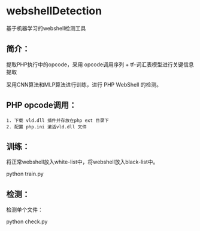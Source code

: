 # webshellDetection
基于机器学习的webshell检测工具
## 简介：

提取PHP执行中的opcode，采用 opcode调用序列 + tf-词汇表模型进行关键信息提取

采用CNN算法和MLP算法进行训练，进行 PHP WebShell 的检测。

## PHP opcode调用：

```
1. 下载 vld.dll 插件并存放在php ext 目录下
2. 配置 php.ini 激活vld.dll 文件
```

## 训练：

将正常webshell放入white-list中，将webshell放入black-list中。

python train.py



## 检测：

检测单个文件：

python check.py
